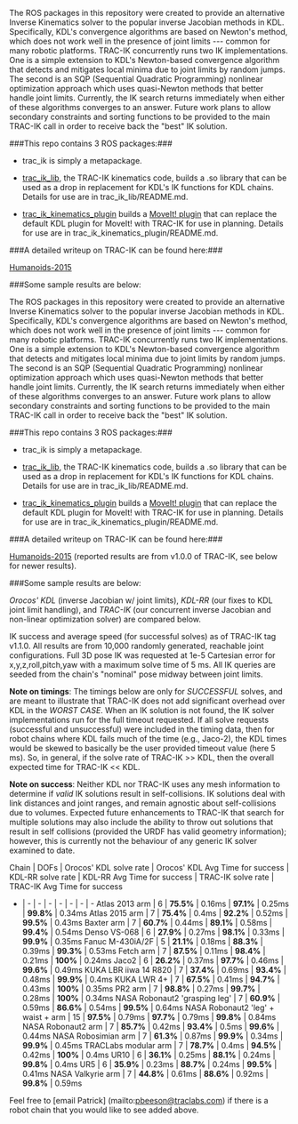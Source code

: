 The ROS packages in this repository were created to provide an alternative
Inverse Kinematics solver to the popular inverse Jacobian methods in KDL.
Specifically, KDL's convergence algorithms are based on Newton's method, which
does not work well in the presence of joint limits --- common for many robotic
platforms.  TRAC-IK concurrently runs two IK implementations.  One is a simple
extension to KDL's Newton-based convergence algorithm that detects and
mitigates local minima due to joint limits by random jumps.  The second is an
SQP (Sequential Quadratic Programming) nonlinear optimization approach which
uses quasi-Newton methods that better handle joint limits.  Currently, the IK
search returns immediately when either of these algorithms converges to an
answer.  Future work plans to allow secondary constraints and sorting
functions to be provided to the main TRAC-IK call in order to receive back the
"best" IK solution.

###This repo contains 3 ROS packages:###

- trac\_ik is simply a metapackage.  

- [trac\_ik\_lib](https://bitbucket.org/traclabs/trac_ik/src/HEAD/trac_ik_lib), the TRAC-IK kinematics code,
builds a .so library that can be used as a drop in replacement for KDL's IK
functions for KDL chains. Details for use are in trac\_ik\_lib/README.md.

- [trac\_ik\_kinematics\_plugin](https://bitbucket.org/traclabs/trac_ik/src/HEAD/trac_ik_kinematics_plugin) builds a [MoveIt! plugin](http://moveit.ros.org/documentation/concepts/#kinematics) that can
replace the default KDL plugin for MoveIt! with TRAC-IK for use in planning.
Details for use are in trac\_ik\_kinematics\_plugin/README.md.

###A detailed writeup on TRAC-IK can be found here:###

[Humanoids-2015](https://personal.traclabs.com/~pbeeson/publications/b2hd-Beeson-humanoids-15.html)

###Some sample results are below: 

The ROS packages in this repository were created to provide an alternative
Inverse Kinematics solver to the popular inverse Jacobian methods in KDL.
Specifically, KDL's convergence algorithms are based on Newton's method, which
does not work well in the presence of joint limits --- common for many robotic
platforms.  TRAC-IK concurrently runs two IK implementations.  One is a simple
extension to KDL's Newton-based convergence algorithm that detects and
mitigates local minima due to joint limits by random jumps.  The second is an
SQP (Sequential Quadratic Programming) nonlinear optimization approach which
uses quasi-Newton methods that better handle joint limits.  Currently, the IK
search returns immediately when either of these algorithms converges to an
answer.  Future work plans to allow secondary constraints and sorting
functions to be provided to the main TRAC-IK call in order to receive back the
"best" IK solution.

###This repo contains 3 ROS packages:###

- trac\_ik is simply a metapackage.  

- [trac\_ik\_lib](https://bitbucket.org/traclabs/trac_ik/src/HEAD/trac_ik_lib), the TRAC-IK kinematics code,
builds a .so library that can be used as a drop in replacement for KDL's IK
functions for KDL chains. Details for use are in trac\_ik\_lib/README.md.

- [trac\_ik\_kinematics\_plugin](https://bitbucket.org/traclabs/trac_ik/src/HEAD/trac_ik_kinematics_plugin) builds a [MoveIt! plugin](http://moveit.ros.org/documentation/concepts/#kinematics) that can
replace the default KDL plugin for MoveIt! with TRAC-IK for use in planning.
Details for use are in trac\_ik\_kinematics\_plugin/README.md.

###A detailed writeup on TRAC-IK can be found here:###

[Humanoids-2015](https://personal.traclabs.com/~pbeeson/publications/b2hd-Beeson-humanoids-15.html) (reported results are from v1.0.0 of TRAC-IK, see below for newer results).

###Some sample results are below: 

_Orocos' KDL_ (inverse Jacobian w/ joint limits), _KDL-RR_ (our fixes to KDL joint limit handling), and _TRAC-IK_ (our concurrent inverse Jacobian and non-linear optimization solver) are compared below.

IK success and average speed (for successful solves) as of TRAC-IK tag v1.1.0.  All results are from 10,000 randomly generated, reachable joint configurations.  Full 3D pose IK was requested at 1e-5 Cartesian error for x,y,z,roll,pitch,yaw with a maximum solve time of 5 ms.  All IK queries are seeded from the chain's "nominal" pose midway between joint limits.

**Note on timings**: The timings below are only for _SUCCESSFUL_ solves, and are meant to illustrate that TRAC-IK does not add significant overhead over KDL in the _WORST CASE_.  When an IK solution is not found, the IK solver implementations run for the full timeout requested.  If all solve requests (successful and unsuccessful) were included in the timing data, then for robot chains where KDL fails much of the time (e.g., Jaco-2), the KDL times would be skewed to basically be the user provided timeout value (here 5 ms).  So, in general, if the solve rate of TRAC-IK >> KDL, then the overall expected time for TRAC-IK << KDL.

**Note on success**: Neither KDL nor TRAC-IK uses any mesh information to determine if _valid_ IK solutions result in self-collisions.  IK solutions deal with link distances and joint ranges, and remain agnostic about self-collisions due to volumes.  Expected future enhancements to TRAC-IK that search for multiple solutions may also include the ability to throw out solutions that result in self collisions (provided the URDF has valid geometry information); however, this is currently not the behaviour of any generic IK solver examined to date.


Chain | DOFs | Orocos' KDL solve rate | Orocos' KDL Avg Time for success | KDL-RR solve rate | KDL-RR Avg Time for success | TRAC-IK solve rate | TRAC-IK Avg Time for success
- | - | -  | - | - | - | - | -
Atlas 2013 arm | 6 | **75.5%** | 0.16ms | **97.1%** | 0.25ms | **99.8%** | 0.34ms
Atlas 2015 arm | 7 | **75.4%** | 0.4ms | **92.2%** | 0.52ms | **99.5%** | 0.43ms
Baxter arm | 7 | **60.7%** | 0.44ms | **89.1%** | 0.58ms | **99.4%** | 0.54ms
Denso VS-068 | 6 | **27.9%** | 0.27ms | **98.1%** | 0.33ms | **99.9%** | 0.35ms
Fanuc M-430iA/2F | 5 | **21.1%** | 0.18ms | **88.3%** | 0.39ms | **99.3%** | 0.53ms
Fetch arm | 7 | **87.5%** | 0.11ms | **98.4%** | 0.21ms | **100%** | 0.24ms
Jaco2 | 6 | **26.2%** | 0.37ms | **97.7%** | 0.46ms | **99.6%** | 0.49ms
KUKA LBR iiwa 14 R820 | 7 | **37.4%** | 0.69ms | **93.4%** | 0.48ms | **99.9%** | 0.4ms
KUKA LWR 4+ | 7 | **67.5%** | 0.41ms | **94.7%** | 0.43ms | **100%** | 0.35ms
PR2 arm | 7 | **98.8%** | 0.27ms | **99.7%** | 0.28ms | **100%** | 0.34ms
NASA Robonaut2 'grasping leg' | 7 | **60.9%** | 0.59ms | **86.6%** | 0.54ms | **99.5%** | 0.64ms
NASA Robonaut2 'leg' + waist + arm | 15 | **97.5%** | 0.79ms | **97.7%** | 0.79ms | **99.8%** | 0.84ms
NASA Robonaut2 arm | 7 | **85.7%** | 0.42ms | **93.4%** | 0.5ms | **99.6%** | 0.44ms
NASA Robosimian arm | 7 | **61.3%** | 0.87ms | **99.9%** | 0.34ms | **99.9%** | 0.45ms
TRACLabs modular arm | 7 | **78.7%** | 0.4ms | **94.5%** | 0.42ms | **100%** | 0.4ms
UR10 | 6 | **36.1%** | 0.25ms | **88.1%** | 0.24ms | **99.8%** | 0.4ms
UR5 | 6 | **35.9%** | 0.23ms | **88.7%** | 0.24ms | **99.5%** | 0.41ms
NASA Valkyrie arm | 7 | **44.8%** | 0.61ms | **88.6%** | 0.92ms | **99.8%** | 0.59ms

Feel free to [email Patrick] (mailto:pbeeson@traclabs.com) if there is a robot chain that you would like to see added above.
